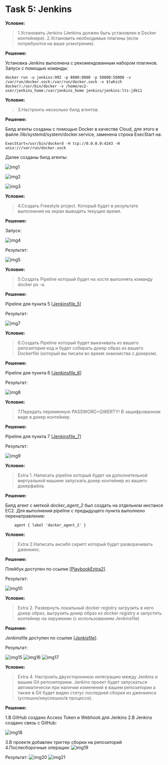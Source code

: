 # Task 5: Jenkins

**Условие:**
>1.Установить Jenkins (Jenkins должен быть установлен  в Docker контейнере).
>2.Установить необходимые плагины (если потребуются на ваше усмотрение).

**Решение:**

Установка Jenkins выполнена с рекомендованным набором плагинов. 
Запуск с помощью команды: 

```
docker run -u jenkins:992 -p 8080:8080 -p 50000:50000 -v /var/run/docker.sock:/var/run/docker.sock -v $(which docker):/usr/bin/docker -v /home/ec2-user/jenkins_home:/var/jenkins_home jenkins/jenkins:lts-jdk11
```

**Условие:**
>3.Настроить несколько билд агентов.

**Решение:**

Билд агенты созданы с помощью Docker в качестве Cloud, для этого в файле /lib/systemd/system/docker.service, заменена строка ExecStart на:

```
ExecStart=/usr/bin/dockerd -H tcp://0.0.0.0:4243 -H unix:///var/run/docker.sock
```

Далее созданы билд агенты:

![img1](https://github.com/OlehBandrivskyi/DevOps_Internship/blob/e4b3c00920926fc878afad4ecfb1f9c275d95ad0/task5/img/img1.jpg)

![img2](https://github.com/OlehBandrivskyi/DevOps_Internship/blob/e4b3c00920926fc878afad4ecfb1f9c275d95ad0/task5/img/img2.jpg)

![img3](https://github.com/OlehBandrivskyi/DevOps_Internship/blob/e4b3c00920926fc878afad4ecfb1f9c275d95ad0/task5/img/img3.jpg)


**Условие:**
>4.Создать Freestyle project. Который будет в результате выполнения на экран выводить текущее время.

**Решение:**

Запуск:

![img4](https://github.com/OlehBandrivskyi/DevOps_Internship/blob/e4b3c00920926fc878afad4ecfb1f9c275d95ad0/task5/img/img4.jpg)

Результат:

![img5](https://github.com/OlehBandrivskyi/DevOps_Internship/blob/e4b3c00920926fc878afad4ecfb1f9c275d95ad0/task5/img/img5.jpg)

**Условие:**
>5.Создать Pipeline который будет на хосте выполнять команду docker ps -a.

**Решение:**

Pipeline для пункта 5 [[Jenkinsfile_5](https://github.com/OlehBandrivskyi/DevOps_Internship/blob/d3727902f1081444a71cb4dd02069e9c360ccfc7/task5/pipelanes/Jenkinsfile_task5)]

Результат:

![img7](https://github.com/OlehBandrivskyi/DevOps_Internship/blob/e4b3c00920926fc878afad4ecfb1f9c275d95ad0/task5/img/img7.jpg)

**Условие:**
>6.Создать Pipeline который будет выкачивать из вашего репозитория код и будет собирать докер образ из вашего Dockerfile (который вы писали во время знакомства с докером).

**Решение:**

Pipeline для пункта 6 [[Jenkinsfile_6](https://github.com/OlehBandrivskyi/DevOps_Internship/blob/d3727902f1081444a71cb4dd02069e9c360ccfc7/task5/pipelanes/Jenkinsfile_task6)]

Результат:

![img8](https://github.com/OlehBandrivskyi/DevOps_Internship/blob/e4b3c00920926fc878afad4ecfb1f9c275d95ad0/task5/img/img8.jpg)


**Условие:**
>7.Передать переменную PASSWORD=QWERTY! В зашифрованном виде в докер контейнер.


**Решение:**

Pipeline для пункта 7 [[Jenkinsfile_7](https://github.com/OlehBandrivskyi/DevOps_Internship/blob/d3727902f1081444a71cb4dd02069e9c360ccfc7/task5/pipelanes/Jenkinsfile_task7)]

Результат:

![img9](https://github.com/OlehBandrivskyi/DevOps_Internship/blob/e4b3c00920926fc878afad4ecfb1f9c275d95ad0/task5/img/img9.jpg)


**Условие:**
>Extra 1. Написать pipeline который будет на дополнительной виртуальной машине запускать докер контейнер из вашего докерфайла.

**Решение:**

Билд агент с меткой *docker_agent_2* был создать на отдельном инстансе EC2. 
Для выполнения pipeline с предыдущего пункта выполнено перенаправление:

```
    agent { label 'docker_agent_2' }
```


**Условие:**
>Extra 2.Написать ансибл скрипт который будет разворачивать дженкинс.

**Решение:**

Плейбук доступен по ссылке [[PlaybookExtra2](https://github.com/OlehBandrivskyi/DevOps_Internship/blob/d3727902f1081444a71cb4dd02069e9c360ccfc7/task5/playbookextra2.yml)].

Результат:

![img10](https://github.com/OlehBandrivskyi/DevOps_Internship/blob/e4b3c00920926fc878afad4ecfb1f9c275d95ad0/task5/img/img10.jpg)

**Условие:**
>Extra 2. Развернуть локальный docker registry загрузить в него докер образ, выгрузить докер образ из docker registry и запустить контейнер на окружении (с использованием Jenkinsfile)

**Решение:**

Jenkinsfile доступен по ссылке [[Jenkisfile](https://github.com/OlehBandrivskyi/DevOps_Internship/blob/d3727902f1081444a71cb4dd02069e9c360ccfc7/task5/Jenkinsfile)].

Результат:

![img15](https://github.com/OlehBandrivskyi/DevOps_Internship/blob/e4b3c00920926fc878afad4ecfb1f9c275d95ad0/task5/img/img15.jpg)
![img16](https://github.com/OlehBandrivskyi/DevOps_Internship/blob/e4b3c00920926fc878afad4ecfb1f9c275d95ad0/task5/img/img16.jpg)
![img17](https://github.com/OlehBandrivskyi/DevOps_Internship/blob/e4b3c00920926fc878afad4ecfb1f9c275d95ad0/task5/img/img17.jpg)


**Условие:**
>Extra 4. Настроить двухстороннюю интеграцию между Jenkins и вашим Git репозиторием. Jenkins проект будет запускаться автоматически при наличии изменений в вашем репозитории а также в Git будет виден статус последней сборки из дженкинса (успешно/неуспешно/в процессе).

**Решение:**

1.В GitHub создано Access Token и Webhook для Jenkins
2.В Jenkins создано связь с GitHub:

![img18](https://github.com/OlehBandrivskyi/DevOps_Internship/blob/e4b3c00920926fc878afad4ecfb1f9c275d95ad0/task5/img/img18.jpg)

3.В проекте добавлен триггер сборки на репозиторий
4.Послесборочные операции:
![img19](https://github.com/OlehBandrivskyi/DevOps_Internship/blob/e4b3c00920926fc878afad4ecfb1f9c275d95ad0/task5/img/img19.jpg)

Результат:
![img20](https://github.com/OlehBandrivskyi/DevOps_Internship/blob/e4b3c00920926fc878afad4ecfb1f9c275d95ad0/task5/img/img20.jpg)
![img21](https://github.com/OlehBandrivskyi/DevOps_Internship/blob/e4b3c00920926fc878afad4ecfb1f9c275d95ad0/task5/img/img21.jpg)